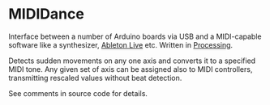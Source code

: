 # MIDIDance

Interface between a number of Arduino boards via USB and a MIDI-capable software like a synthesizer, [Ableton Live](https://www.ableton.com/) etc.
Written in [Processing](http://processing.org/).

Detects sudden movements on any one axis and converts it to a specified MIDI tone. Any given set of axis can be assigned also to MIDI controllers, transmitting rescaled values without beat detection.

See comments in source code for details.
